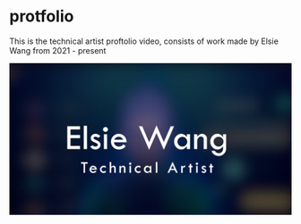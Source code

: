 # protfolio
This is the technical artist proftolio video, consists of work made by Elsie Wang from 2021 - present

[![Demo Video](Display/cover.png)](https://vimeo.com/931118955)
